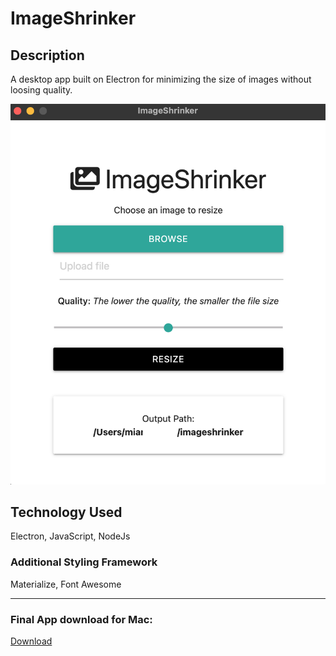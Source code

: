 # ImageShrinker


## Description 

A desktop app built on Electron for minimizing the size of images without loosing quality. 


![Main View](https://github.com/miadugas/ImageShrinker/blob/main/assets/imageShrinker.png)


## Technology Used
Electron, JavaScript, NodeJs


### Additional Styling Framework
Materialize, Font Awesome

<hr>

### Final App download for Mac:
[Download](https://drive.google.com/file/d/1QR3QbjBhhCrQcvP9WFdUekPEsa31Rv7R/view?usp=sharing)





